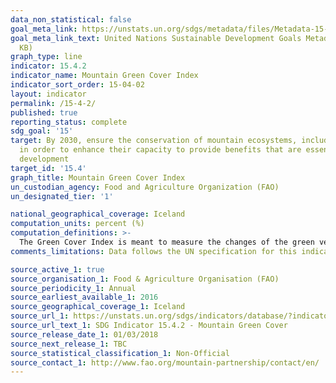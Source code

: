 ```yaml
---
data_non_statistical: false
goal_meta_link: https://unstats.un.org/sdgs/metadata/files/Metadata-15-04-02.pdf
goal_meta_link_text: United Nations Sustainable Development Goals Metadata (PDF 384
  KB)
graph_type: line
indicator: 15.4.2
indicator_name: Mountain Green Cover Index
indicator_sort_order: 15-04-02
layout: indicator
permalink: /15-4-2/
published: true
reporting_status: complete
sdg_goal: '15'
target: By 2030, ensure the conservation of mountain ecosystems, including their biodiversity,
  in order to enhance their capacity to provide benefits that are essential for sustainable
  development
target_id: '15.4'
graph_title: Mountain Green Cover Index
un_custodian_agency: Food and Agriculture Organization (FAO)
un_designated_tier: '1'

national_geographical_coverage: Iceland
computation_units: percent (%)
computation_definitions: >-
  The Green Cover Index is meant to measure the changes of the green vegetation in mountain areas - i.e. forest, shrubs, trees, pasture land, crop land, etc. – in order to monitor progress on the mountain target. The index will provide information on the changes in the vegetation cover and, as such, will provide an indication of the status of the conservation of mountain environments.
comments_limitations: Data follows the UN specification for this indicator. This indicator has not been identified in collaboration with topic experts.

source_active_1: true
source_organisation_1: Food & Agriculture Organisation (FAO)
source_periodicity_1: Annual
source_earliest_available_1: 2016
source_geographical_coverage_1: Iceland
source_url_1: https://unstats.un.org/sdgs/indicators/database/?indicator=15.4.2
source_url_text_1: SDG Indicator 15.4.2 - Mountain Green Cover
source_release_date_1: 01/03/2018
source_next_release_1: TBC
source_statistical_classification_1: Non-Official
source_contact_1: http://www.fao.org/mountain-partnership/contact/en/
---
```




